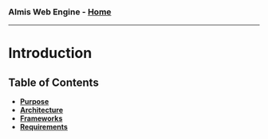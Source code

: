 ### Almis Web Engine - **[Home](../readme.md)**

---

# **Introduction**

## Table of Contents

* **[Purpose](purpose.md)**
* **[Architecture](architecture.md)**
* **[Frameworks](frameworks.md)**
* **[Requirements](requirements.md)**
